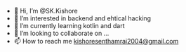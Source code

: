 - 👋 Hi, I’m @SK.Kishore
- 👀 I’m interested in backend and ehtical hacking
- 🌱 I’m currently learning kotlin and dart
- 💞️ I’m looking to collaborate on ...
- 📫 How to reach me kishoresenthamrai2004@gmail.com
<!---
Bug-Buster-sys/Bug-Buster-sys is a ✨ special ✨ repository because its `README.md` (this file) appears on your GitHub profile.
You can click the Preview link to take a look at your changes.
--->
